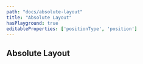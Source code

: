 ```yaml
---
path: "docs/absolute-layout"
title: "Absolute Layout"
hasPlayground: true
editableProperties: ['positionType', 'position']
---
```


## Absolute Layout